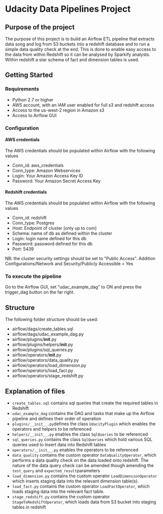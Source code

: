 # Udacity Data Pipelines Project
## Purpose of the project
The purpose of this project is to build an Airflow ETL pipeline that extracts data song and log from S3 buckets into a redshift database and to run a simple data quality check at the end.  This is done to enable easy access to the data from within Redshift so it can be analysed by Sparkify analysts.  Within redshift a star schema of fact and dimension tables is used.  

## Getting Started
### Requirements
- Python 2.7 or higher
- AWS account, with an IAM user enabled for full s3 and redshift access
- Access to the us-west-2 region in Amazon s3
- Access to Airflow GUI

### Configuration
#### AWS credentials
The AWS credentials should be populated within Airflow with the following values
- Conn_id: aws_credentials
- Conn_type: Amazon Webservices
- Login: Your Amazon Access Key ID
- Password: Your Amazon Secret Access Key

#### Redshift credentials
The AWS credentials should be populated within Airflow with the following values
- Conn_id: redshift
- Conn_type: Postgres
- Host: Endpoint of cluster [only up to com]
- Schema: name of db as defined within the cluster
- Login: login name defined for this db
- Password: password defined for this db
- Port: 5439

NB: the cluster security settings should be set to "Public Access".
Addition Configurations/Network and Security/Publicly Accessible = Yes

### To execute the pipeline
Go to the Airflow GUI, set "udac_example_dag" to ON and press the trigger_dag button on the far right.

## Structure
The following folder structure should be used:
- airflow/dags/create_tables.sql
- airflow/dags/udac_example_dag.py
- airflow/plugins/__init__.py
- airflow/plugins/helpers/__init__.py
- airflow/plugins/sql_queries.py
- airflow/operators/__init__.py
- airflow/operators/data_quality.py
- airflow/operators/load_dimension.py
- airflow/operators/load_fact.py
- airflow/operators/stage_redshift.py

## Explanation of files
- `create_tables.sql` contains sql queries that create the required tables in Redshift
- `udac_example_dag` contains the DAG and tasks that make up the Airflow pipeline and defines their order of operation
- `plugins/__init__.py`defines the class `UdacityPlugin` which enables the operators and helpers to be referenced
- `helpers/__init__.py` enables the class `SqlQueries` to be referenced
- `sql_queries.py` contains the class `SqlQueries` which hold various SQL queries used to insert data into Redshift tables
- `operators/__init__.py` enables the operators to be referenced
- `data_quality` contains the custom operator `DataQualityOperator`, which performs a data quality check on the data loaded onto redshift.  The nature of the data query check can be amended though amending the `test_query` and `expected_result`parameters 
- `load_dimension.py` contains the custom operator `LoadDimensionOperator` which inserts staging data into the relevant dimension table(s).
- `load_fact.py` contains the custom operator `LoadFactOperator`, which loads staging data into the relevant fact table.
- `stage_redshift.py` contains the custom operator `StageToRedshiftOperator`, which loads data from S3 bucket into staging tables in redshift 
